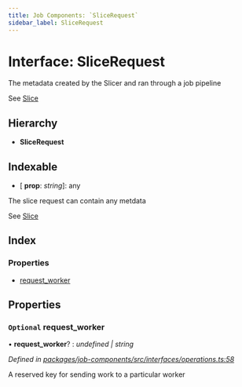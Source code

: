 ```yaml
---
title: Job Components: `SliceRequest`
sidebar_label: SliceRequest
---
```


# Interface: SliceRequest

The metadata created by the Slicer and ran through a job pipeline

See [Slice](slice.md)

## Hierarchy

* **SliceRequest**

## Indexable

* \[ **prop**: *string*\]: any

The slice request can contain any metdata

See [Slice](slice.md)

## Index

### Properties

* [request_worker](slicerequest.md#optional-request_worker)

## Properties

### `Optional` request_worker

• **request_worker**? : *undefined | string*

*Defined in [packages/job-components/src/interfaces/operations.ts:58](https://github.com/terascope/teraslice/blob/b843209f9/packages/job-components/src/interfaces/operations.ts#L58)*

A reserved key for sending work to a particular worker
